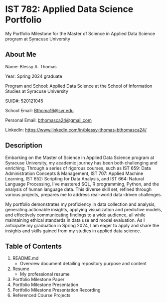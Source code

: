 # IST 782: Applied Data Science Portfolio
My Portfolio Milestone for the Master of Science in Applied Data Science program at Syracuse University

## About Me
Name: Blessy A. Thomas

Year: Spring 2024 graduate

Program and School: Applied Data Science at the School of Information Studies at Syracuse University

SUID#: 520121045

School Email: Bthoma16@syr.edu

Personal Email: bthomasca24@gmail.com

LinkedIn: https://www.linkedin.com/in/blessy-thomas-bthomasca24/

## Description
Embarking on the Master of Science in Applied Data Science program at Syracuse University, my academic journey has been both challenging and enriching. Through a series of rigorous courses, such as IST 659: Data Administration Concepts & Management, IST 707: Applied Machine Learning, IST 652: Scripting for Data Analysis, and IST 664: Natural Language Processing, I've mastered SQL, R programming, Python, and the analysis of human language data. This diverse skill set, refined through various projects, prepares me to address real-world data-driven challenges.

My portfolio demonstrates my proficiency in data collection and analysis, generating actionable insights, applying visualization and predictive models, and effectively communicating findings to a wide audience, all while maintaining ethical standards in data use and model evaluation. As I anticipate my graduation in Spring 2024, I am eager to apply and share the insights and skills gained from my studies in applied data science.

## Table of Contents
1. README.md
   - Overview document detailing repository purpose and content
3. Resume
   - My professional resume
5. Portfolio Milestone Paper
6. Portfolio Milestone Presentation
7. Portfolio Milestone Presentation Recording
8. Referenced Course Projects
